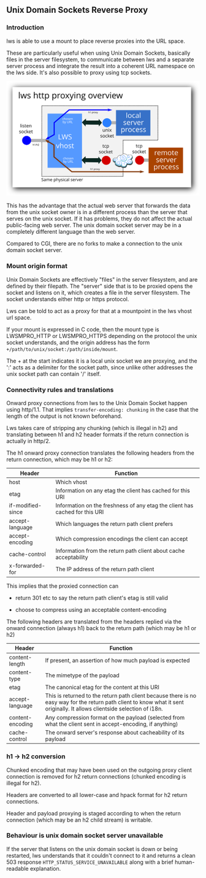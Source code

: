 ## Unix Domain Sockets Reverse Proxy

### Introduction

lws is able to use a mount to place reverse proxies into the URL space.

These are particularly useful when using Unix Domain Sockets, basically
files in the server filesystem, to communicate between lws and a separate
server process and integrate the result into a coherent URL namespace on
the lws side.  It's also possible to proxy using tcp sockets.

![overview](../doc-assets/http-proxy-overview.svg)

This has the advantage that the actual web server that forwards the
data from the unix socket owner is in a different process than the server
that serves on the unix socket.  If it has problems, they do not affect
the actual public-facing web server.  The unix domain socket server may
be in a completely different language than the web server.

Compared to CGI, there are no forks to make a connection to the unix
domain socket server.

### Mount origin format

Unix Domain Sockets are effectively "files" in the server filesystem, and
are defined by their filepath.  The "server" side that is to be proxied opens
the socket and listens on it, which creates a file in the server filesystem.
The socket understands either http or https protocol.

Lws can be told to act as a proxy for that at a mountpoint in the lws vhost
url space.

If your mount is expressed in C code, then the mount type is LWSMPRO_HTTP or
LWSMPRO_HTTPS depending on the protocol the unix socket understands, and the
origin address has the form `+/path/to/unix/socket:/path/inside/mount`.

The + at the start indicates it is a local unix socket we are proxying, and
the ':' acts as a delimiter for the socket path, since unlike other addresses
the unix socket path can contain '/' itself.

### Connectivity rules and translations

Onward proxy connections from lws to the Unix Domain Socket happen using
http/1.1.  That implies `transfer-encoding: chunking` in the case that the
length of the output is not known beforehand.

Lws takes care of stripping any chunking (which is illegal in h2) and
translating between h1 and h2 header formats if the return connection is
actually in http/2.

The h1 onward proxy connection translates the following headers from the return
connection, which may be h1 or h2:

Header|Function
---|---
host|Which vhost
etag|Information on any etag the client has cached for this URI
if-modified-since|Information on the freshness of any etag the client has cached for this URI
accept-language|Which languages the return path client prefers
accept-encoding|Which compression encodings the client can accept
cache-control|Information from the return path client about cache acceptability
x-forwarded-for|The IP address of the return path client

This implies that the proxied connection can

 - return 301 etc to say the return path client's etag is still valid

 - choose to compress using an acceptable content-encoding

The following headers are translated from the headers replied via the onward
connection (always h1) back to the return path (which may be h1 or h2)

Header|Function
---|---
content-length|If present, an assertion of how much payload is expected
content-type|The mimetype of the payload
etag|The canonical etag for the content at this URI
accept-language|This is returned to the return path client because there is no easy way for the return path client to know what it sent originally.  It allows clientside selection of i18n.
content-encoding|Any compression format on the payload (selected from what the client sent in accept-encoding, if anything)
cache-control|The onward server's response about cacheability of its payload

### h1 -> h2 conversion

Chunked encoding that may have been used on the outgoing proxy client connection
is removed for h2 return connections (chunked encoding is illegal for h2).

Headers are converted to all lower-case and hpack format for h2 return connections.

Header and payload proxying is staged according to when the return connection
(which may be an h2 child stream) is writable.

### Behaviour is unix domain socket server unavailable

If the server that listens on the unix domain socket is down or being restarted,
lws understands that it couldn't connect to it and returns a clean 503 response
`HTTP_STATUS_SERVICE_UNAVAILABLE` along with a brief human-readable explanation.

